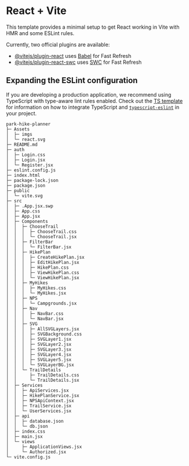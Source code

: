 # React + Vite

This template provides a minimal setup to get React working in Vite with HMR and some ESLint rules.

Currently, two official plugins are available:

- [@vitejs/plugin-react](https://github.com/vitejs/vite-plugin-react/blob/main/packages/plugin-react) uses [Babel](https://babeljs.io/) for Fast Refresh
- [@vitejs/plugin-react-swc](https://github.com/vitejs/vite-plugin-react/blob/main/packages/plugin-react-swc) uses [SWC](https://swc.rs/) for Fast Refresh

## Expanding the ESLint configuration

If you are developing a production application, we recommend using TypeScript with type-aware lint rules enabled. Check out the [TS template](https://github.com/vitejs/vite/tree/main/packages/create-vite/template-react-ts) for information on how to integrate TypeScript and [`typescript-eslint`](https://typescript-eslint.io) in your project.

```
park-hike-planner
├─ Assets
│  ├─ imgs
│  └─ react.svg
├─ README.md
├─ auth
│  ├─ Login.css
│  ├─ Login.jsx
│  └─ Register.jsx
├─ eslint.config.js
├─ index.html
├─ package-lock.json
├─ package.json
├─ public
│  └─ vite.svg
├─ src
│  ├─ .App.jsx.swp
│  ├─ App.css
│  ├─ App.jsx
│  ├─ Components
│  │  ├─ ChooseTrail
│  │  │  ├─ ChooseTrail.css
│  │  │  └─ ChooseTrail.jsx
│  │  ├─ FilterBar
│  │  │  └─ FilterBar.jsx
│  │  ├─ HikePlan
│  │  │  ├─ CreateHikePlan.jsx
│  │  │  ├─ EditHikePlan.jsx
│  │  │  ├─ HikePlan.css
│  │  │  ├─ ViewHikePlan.css
│  │  │  └─ ViewHikePlan.jsx
│  │  ├─ MyHikes
│  │  │  ├─ MyHikes.css
│  │  │  └─ MyHikes.jsx
│  │  ├─ NPS
│  │  │  └─ Campgrounds.jsx
│  │  ├─ Nav
│  │  │  ├─ NavBar.css
│  │  │  └─ NavBar.jsx
│  │  ├─ SVG
│  │  │  ├─ AllSVGLayers.jsx
│  │  │  ├─ SVGBackground.css
│  │  │  ├─ SVGLayer1.jsx
│  │  │  ├─ SVGLayer2.jsx
│  │  │  ├─ SVGLayer3.jsx
│  │  │  ├─ SVGLayer4.jsx
│  │  │  ├─ SVGLayer5.jsx
│  │  │  └─ SVGLayerBG.jsx
│  │  └─ TrailDetails
│  │     ├─ TrailDetails.css
│  │     └─ TrailDetails.jsx
│  ├─ Services
│  │  ├─ ApiServices.jsx
│  │  ├─ HikePlanService.jsx
│  │  ├─ NPSApiContext.jsx
│  │  ├─ TrailService.jsx
│  │  └─ UserServices.jsx
│  ├─ api
│  │  ├─ database.json
│  │  └─ db.json
│  ├─ index.css
│  ├─ main.jsx
│  └─ views
│     ├─ ApplicationViews.jsx
│     └─ Authorized.jsx
└─ vite.config.js

```
